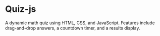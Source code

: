 # Quiz-js

A dynamic math quiz using HTML, CSS, and JavaScript. Features include drag-and-drop answers, a countdown timer, and a results display. 
